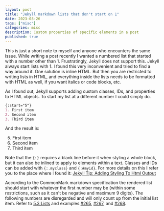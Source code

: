 ```yaml
---
layout: post
title: "Jekyll markdown lists that don't start on 1"
date: 2023-03-26
tags: ["misc"]
categories: misc
description: Custom properties of specific elements in a post
published: true
---
```


This is just a short note to myself and anyone who encounters the same issue.
While writing a post recently I wanted a numbered list that started with a number
other than 1. Frustratingly, Jekyll does not support this. Jekyll always start
lists with 1. I found this very inconvenient and tried to find a way around
it. One solution is inline HTML. But then you are restricted to writing lists
in HTML, and everything inside the lists needs to be formatted with HTML as
well, if you want italics or code blocks, etc.

As I found out, Jekyll supports adding custom classes, IDs, and properties to HTML
objects. To start my list at a different number I could simply do.
```md
{:start="5"}
1. First item
2. Second item
3. Third item
```

And the result is:

5. First item
6. Second item
7. Third item

Note that the `{:}` requires a blank line before it when styling a whole block,
but it can also be inlined to apply to elements within a text. Classes and IDs
can be added with `{:.myclass}` and `{:#myid}`. For more details on this I
refer you to the place where I found it: [Jekyll Tip: Adding Styling To Html
Output](https://digitaldrummerj.me/styling-jekyll-markdown/)

According to the CommonMark markdown specification the rendered list should
start with whatever the first number may be (within some restrictions, such as
it can't be negative and maximum 9 digits). The following numbers are
disregarded and will only count up from the initial list item. Refer to [5.3
Lists](https://spec.commonmark.org/0.30/#start-number) and examples
[#265](https://spec.commonmark.org/0.30/#example-265),
[#267](https://spec.commonmark.org/0.30/#example-267), and
[#268](https://spec.commonmark.org/0.30/#example-268).
